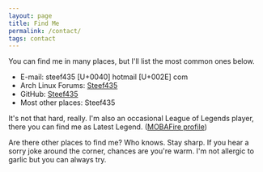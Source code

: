 ```yaml
---
layout: page
title: Find Me
permalink: /contact/
tags: contact
---
```

You can find me in many places, but I'll list the most common ones below.

- E-mail: steef435 [U+0040] hotmail [U+002E] com
- Arch Linux Forums: [Steef435](https://bbs.archlinux.org/profile.php?id=74574)
- GitHub: [Steef435](https://github.com/Steef435)
- Most other places: Steef435

It's not that hard, really. I'm also an occasional League of Legends player, there you can find me as Latest Legend. ([MOBAFire profile](http://www.mobafire.com/profile/latest-legend-316909))

Are there other places to find me? Who knows. Stay sharp. If you hear a sorry joke around the corner, chances are you're warm. I'm not allergic to garlic but you can always try.

